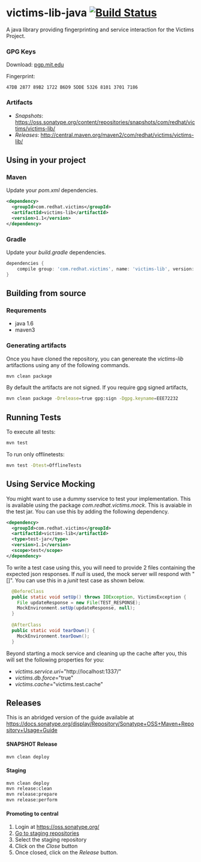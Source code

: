 victims-lib-java [![Build Status](https://travis-ci.org/victims/victims-lib-java.png)](https://travis-ci.org/victims/victims-lib-java)
================
A java library providing fingerprinting and service interaction for the Victims Project.

### GPG Keys
Download: [pgp.mit.edu](http://pgp.mit.edu:11371/pks/lookup?search=0xEEE72232&op=index)

Fingerprint:
```
47DB 2877 89B2 1722 B6D9 5DDE 5326 8101 3701 7186
```
### Artifacts
* *Snapshots*: https://oss.sonatype.org/content/repositories/snapshots/com/redhat/victims/victims-lib/
* *Releases*: http://central.maven.org/maven2/com/redhat/victims/victims-lib/

## Using in your project
### Maven
Update your _pom.xml_ dependencies.
```xml
<dependency>
  <groupId>com.redhat.victims</groupId>
  <artifactId>victims-lib</artifactId>
  <version>1.1</version>
</dependency>
```
### Gradle
Update your _build.gradle_ dependencies.
```groovy
dependencies {
    compile group: 'com.redhat.victims', name: 'victims-lib', version: '1.1'
}
```
## Building from source
### Requrements
* java 1.6
* maven3

### Generating artifacts
Once you have cloned the repository, you can genereate the _victims-lib_ artifactions using any of the following commands.
```sh
mvn clean package
```
By default the artifacts are not signed. If you require gpg signed artifacts,
```sh
mvn clean package -Drelease=true gpg:sign -Dgpg.keyname=EEE72232
```
## Running Tests
To execute all tests:
```sh
mvn test
```
To run only offlinetests:
```sh
mvn test -Dtest=OfflineTests
```
## Using Service Mocking
You might want to use a dummy sservice to test your implementation. This is available using the package _com.redhat.victims.mock_. This is avaiable in the test jar. You can use this by adding the following dependency.
```xml
<dependency>
  <groupId>com.redhat.victims</groupId>
  <artifactId>victims-lib</artifactId>
  <type>test-jar</type>
  <version>1.1</version>
  <scope>test</scope>
</dependency>
```
To write a test case using this, you will need to provide 2 files containing the expected json responses. If _null_ is used, the mock server will respond with "[]". You can use this in a _junit_ test case as shown below.
```java
  @BeforeClass
  public static void setUp() throws IOException, VictimsException {
  	File updateResponse = new File(TEST_RESPONSE);
  	MockEnvironment.setUp(updateResponse, null);
  }
  
  @AfterClass
  public static void tearDown() {
  	MockEnvironment.tearDown();
  }
```
Beyond starting a mock service and cleaning up the cache after you, this will set the following properties for you:
* _victims.service.uri_="http://localhost:1337/"
* _victims.db.force_="true"
* _victims.cache_="victims.test.cache"

## Releases
This is an abridged version of the guide available at https://docs.sonatype.org/display/Repository/Sonatype+OSS+Maven+Repository+Usage+Guide
#### SNAPSHOT Release
```sh
mvn clean deploy
```
#### Staging
```sh
mvn clean deploy
mvn release:clean
mvn release:prepare
mvn release:perform
```
#### Promoting to central
1. Login at https://oss.sonatype.org/
2. [Go to staging repositories](https://oss.sonatype.org/index.html#stagingRepositories)
3. Select the staging repository
4. Click on the _Close_ button
5. Once closed, click on the _Release_ button.
